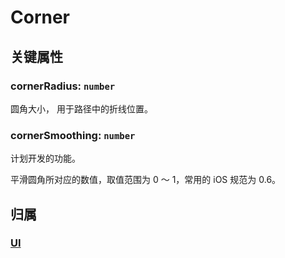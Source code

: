 # Corner

## 关键属性

### cornerRadius: `number`

圆角大小， 用于路径中的折线位置。

### cornerSmoothing: `number`

计划开发的功能。

平滑圆角所对应的数值，取值范围为 0 ～ 1，常用的 iOS 规范为 0.6。

## 归属

### [UI](/reference/display/UI.md)
